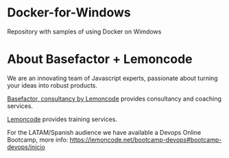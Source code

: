 # Docker-for-Windows
Repository with samples of using Docker on Wimdows

# About Basefactor + Lemoncode

We are an innovating team of Javascript experts, passionate about turning your ideas into robust products.

[Basefactor, consultancy by Lemoncode](http://www.basefactor.com) provides consultancy and coaching services.

[Lemoncode](http://lemoncode.net/services/en/#en-home) provides training services.

For the LATAM/Spanish audience we have available a Devops Online Bootcamp, more info: https://lemoncode.net/bootcamp-devops#bootcamp-devops/inicio
